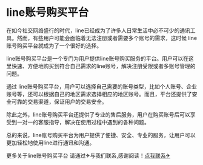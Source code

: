 # line账号购买平台

在如今社交网络盛行的时代，line已经成为了许多人日常生活中必不可少的通讯工具。然而，有些用户可能会面临着无法注册或者需要多个账号的需求，这时候 line账号购买平台就成为了一个很好的选择。

line账号购买平台是一个专门为用户提供line账号购买服务的平台。用户可以在这里快速、方便地购买到符合自己需求的line账号，解决注册受限或者多账号管理的问题。

通过 line账号购买平台，用户可以选择自己需要的账号类型，比如个人账号、企业账号等，还可以根据自己的地区需求选择相应的地区账号。而且，平台还提供了安全可靠的交易渠道，保证用户的交易安全。

除此之外，line账号购买平台还提供了专业的售后服务，用户在购买账号后可以享受到一对一的客服指导，解决在使用过程中遇到的各种问题。

总的来说，line账号购买平台为用户提供了便捷、安全、专业的服务，让用户可以更加轻松地使用line进行通讯和沟通。

更多关于line账号购买平台 请通过✈与我们联系,感谢阅读！[点我联系✈](https://home.G208.com)